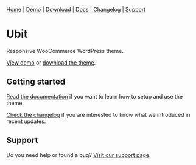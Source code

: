 [Home](/) | [Demo](/demo/) | [Download](/download) | [Docs](/docs) | [Changelog](/changelog) | [Support](/support)

# Ubit

Responsive WooCommerce WordPress theme.

[View demo](/demo/) or [download the theme](/download).

## Getting started

[Read the documentation](/docs) if you want to learn how to setup and use the theme.

[Check the changelog](/changelog) if you are interested to know what we introduced in recent updates.

## Support

Do you need help or found a bug? [Visit our support page](/support).
